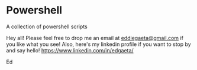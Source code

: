 # Powershell
A collection of powershell scripts 

Hey all!
Please feel free to drop me an email at eddiegaeta@gmail.com if you like what you see!
Also, here's my linkedin profile if you want to stop by and say hello!
https://www.linkedin.com/in/edgaeta/

Ed

